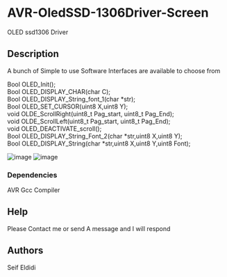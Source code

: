 # AVR-OledSSD-1306Driver-Screen
OLED ssd1306 Driver
## Description
A bunch of Simple to use Software Interfaces are available to choose from

Bool OLED_Init();  
Bool OLED_DISPLAY_CHAR(char C);  
Bool OLED_DISPLAY_String_font_1(char *str);  
Bool OLED_SET_CURSOR(uint8 X,uint8 Y);  
void OLDE_ScrollRight(uint8_t Pag_start, uint8_t Pag_End);  
void OLDE_ScrollLeft(uint8_t Pag_start, uint8_t Pag_End);  
void OLED_DEACTIVATE_scroll();  
Bool OLED_DISPLAY_String_Font_2(char *str,uint8 X,uint8 Y);  
Bool OLED_DISPLAY_String(char *str,uint8 X,uint8 Y,uint8 Font);  

![image](https://user-images.githubusercontent.com/106155115/235771551-11c0e5c8-1078-458e-83c9-f7018dae0be3.png)
![image](https://user-images.githubusercontent.com/106155115/235771596-24bcbff6-960e-4339-91f2-2819dab47281.png)
### Dependencies
AVR Gcc Compiler

## Help
Please Contact me or send A message and I will respond

## Authors
Seif Eldidi
